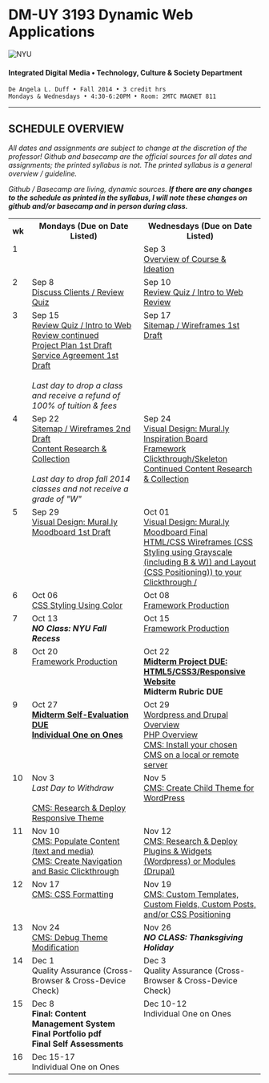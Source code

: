 # DM-UY 3193 Dynamic Web Applications

![NYU](http://ws2.polishedsolid.com/de/nyu_soe_logo.png)
#### Integrated Digital Media • Technology, Culture & Society Department

    De Angela L. Duff • Fall 2014 • 3 credit hrs
    Mondays & Wednesdays • 4:30-6:20PM • Room: 2MTC MAGNET 811

---

## SCHEDULE OVERVIEW

*All dates and assignments are subject to change at the discretion of the professor! Github and basecamp are the official sources for all dates and assignments; the printed syllabus is not. The printed syllabus is a general overview / guideline.* 

*Github / Basecamp are living, dynamic sources. **If there are any changes to the schedule as printed in the syllabus, I will note these changes on github and/or basecamp and in person during class.***
<table>
    <tr>
        <th width="2%">wk</th>
        <th width="49%">Mondays (Due on Date Listed)</th>
        <th width="49%">Wednesdays (Due on Date Listed)</th>
    </tr>
    <tr>
        <td valign="top">1</td>
        <td valign="top"></td>
        <td valign="top">Sep 3<br><a href="weekly_detail/dm3193_weekly_detail_wk1_sep3.md" target="_blank">Overview of Course &amp; Ideation</a></td>
    </tr>
    <tr>
        <td valign="top">2</td>
        <td valign="top">Sep 8<br><a href="weekly_detail/dm3193_weekly_detail_wk2_sep8.md" target="_blank">Discuss Clients / Review Quiz</a></td>
        <td valign="top">Sep 10<br><a href="weekly_detail/dm3193_weekly_detail_wk2_sep8.md" target="_blank">Review Quiz / Intro to Web Review</a></td>
    </tr>
    <tr>
        <td valign="top">3</td>
        <td valign="top">Sep 15<br>
        <a href="weekly_detail/dm3193_weekly_detail_wk3_sep15.md" target="_blank">Review Quiz / Intro to Web Review continued<br>
        Project Plan 1st Draft<br>
        Service Agreement 1st Draft</a><br><br><i>Last day to drop a class and receive a refund of 100% of tuition &amp; fees</i></td>
        <td valign="top">Sep 17<br><a href="weekly_detail/dm3193_weekly_detail_wk3_sep15.md" target="_blank">Sitemap / Wireframes 1st Draft</a></td>
    </tr>
    <tr>
        <td valign="top">4</td>
        <td valign="top">Sep 22<br><a href="weekly_detail/dm3193_weekly_detail_wk4_sep22.md">Sitemap / Wireframes 2nd Draft<br>Content Research &amp; Collection</a><br><br><i>Last day to drop fall 2014 classes and not receive a grade of "W"</i><br></td>
        <td valign="top">Sep 24<br><a href="weekly_detail/dm3193_weekly_detail_wk4_sep22.md">Visual Design: Mural.ly Inspiration Board<br>Framework Clickthrough/Skeleton<br>Continued Content Research &amp; Collection</a></td>
    </tr>
    <tr>
        <td valign="top">5</td>
        <td valign="top">Sep 29<br><a href="weekly_detail/dm3193_weekly_detail_wk5_sep29.md">Visual Design: Mural.ly Moodboard 1st Draft</a></td>
        <td valign="top">Oct 01<br><a href="weekly_detail/dm3193_weekly_detail_wk5_sep29.md">Visual Design: Mural.ly Moodboard Final<br>HTML/CSS Wireframes (CSS Styling using Grayscale (including B & W)) and Layout (CSS Positioning)) to your Clickthrough / </a></td>
    </tr>
    <tr>
        <td valign="top">6 </td>
        <td valign="top">Oct 06<br><a href="weekly_detail/dm3193_weekly_detail_wk6_oct06.md">CSS Styling Using Color</a></td>
        <td valign="top">Oct 08<br><a href="weekly_detail/dm3193_weekly_detail_wk6_oct06.md">Framework Production</a></td>
    </tr>
    <tr>
        <td valign="top">7</td>
        <td valign="top">Oct 13<br><strong><i>NO Class: NYU Fall Recess</i></strong></td>
        <td valign="top">Oct 15<br><a href="weekly_detail/dm3193_weekly_detail_wk7_oct13.md">Framework Production</a></td>
    </tr>
    <tr>
        <td valign="top">8</td>
        <td valign="top">Oct 20<br><a href="weekly_detail/dm3193_weekly_detail_wk8_oct20.md">Framework Production</a></td>
        <td valign="top">Oct 22<br><a href="weekly_detail/dm3193_weekly_detail_wk8_oct20.md"><strong>Midterm Project DUE: HTML5/CSS3/Responsive Website</a><br>Midterm Rubric DUE</strong></td>
    </tr>
    <tr>
        <td valign="top">9</td>
        <td valign="top">Oct 27<br><a href="weekly_detail/dm3193_weekly_detail_wk9_oct27.md"><strong>Midterm Self-Evaluation DUE<br>Individual One on Ones</strong></a></td>
        <td valign="top">Oct 29<br><a href="weekly_detail/dm3193_weekly_detail_wk9_oct27.md">Wordpress and Drupal Overview<br>PHP Overview<br>CMS: Install your chosen CMS on a local or remote server</a></td>
    </tr>
    <tr>
        <td valign="top">10</td>
        <td valign="top">Nov 3<br><i>Last Day to Withdraw</i><br><a href="weekly_detail/dm3193_weekly_detail_wk10_nov3.md"><br>CMS: Research &amp; Deploy Responsive Theme</a></td>
        <td valign="top">Nov 5<br><a href="weekly_detail/dm3193_weekly_detail_wk10_nov3.md">CMS: Create Child Theme for WordPress</a></td>
    </tr>
    <tr>
        <td valign="top">11</td>
        <td valign="top">Nov 10<br><a href="weekly_detail/dm3193_weekly_detail_wk11_nov10.md">CMS: Populate Content (text and media)<br>CMS: Create Navigation and Basic Clickthrough</td>
        <td valign="top">Nov 12<br><a href="weekly_detail/dm3193_weekly_detail_wk11_nov10.md">CMS: Research &amp; Deploy Plugins & Widgets (Wordpress) or Modules (Drupal)</a></td>
    </tr>
    <tr>
        <td valign="top">12</td>
        <td valign="top">Nov 17<br><a href="weekly_detail/dm3193_weekly_detail_wk12_nov17.md">CMS: CSS Formatting</a></td>
        <td valign="top">Nov 19<br><a href="weekly_detail/dm3193_weekly_detail_wk12_nov17.md">CMS: Custom Templates, Custom Fields, Custom Posts, and/or CSS Positioning</a></td>
    </tr>
    <tr>
        <td valign="top">13</td>
        <td valign="top">Nov 24<br><a href="weekly_detail/dm3193_weekly_detail_wk12_nov24.md" target="_blank">CMS: Debug Theme Modification</a></td>
        <td valign="top">Nov 26<br><strong><i>NO CLASS: Thanksgiving Holiday</i></strong></td>
    </tr>
    <tr>
        <td valign="top">14</td>
        <td valign="top">Dec 1<br>Quality Assurance (Cross-Browser &amp; Cross-Device Check)</td>
        <td valign="top">Dec 3<br>Quality Assurance (Cross-Browser &amp; Cross-Device Check)</td>
    </tr>
    <tr>
        <td valign="top">15</td>
        <td valign="top">Dec 8<br><strong>Final: Content Management System<br>Final Portfolio pdf<br>Final Self Assessments</strong></td>
        <td valign="top">Dec 10-12<br>Individual One on Ones</td>
    </tr>
    <tr>
        <td valign="top">16</td>
        <td colspan="2">Dec 15-17<br>Individual One on Ones</td>
    </tr>
</table>